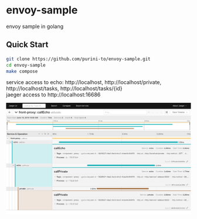 # envoy-sample

envoy sample in golang

## Quick Start

```bash
git clone https://github.com/purini-to/envoy-sample.git
cd envoy-sample
make compose
```

service access to 
echo: http://localhost, http://localhost/private, http://localhost/tasks, http://localhost/tasks/{id}  
jaeger access to http://localhost:16686

![image](https://raw.githubusercontent.com/purini-to/envoy-sample/master/docs/images/jaeger.png)
